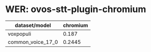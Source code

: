 
# WER: ovos-stt-plugin-chromium
|dataset/model|chromium|
|-|-|
| voxpopuli | 0.187 |
| common_voice_17_0 | 0.2445 |